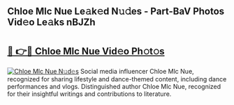 ## Chloe Mlc Nue Le𝚊k𝚎d N𝚞𝚍es - Part-BaV Photos Vid𝚎o Le𝚊ks nBJZh

# <h2><a href="http://fbauea.evod.top/?m=Chloe+Mlc+Nue">🔗 👉🔴 Chloe Mlc Nue Vid𝚎o Ph𝚘t𝚘s</a></h2>

[![Chloe Mlc Nue N𝚞d𝚎s](https://i.imgur.com/8V9OHl7.gif)](http://fbauea.evod.top/?m=Chloe+Mlc+Nue)
Social media influencer Chloe Mlc Nue, recognized for sharing lifestyle and dance-themed content, including dance performances and vlogs. Distinguished author Chloe Mlc Nue, recognized for their insightful writings and contributions to literature. 
